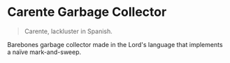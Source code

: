 # Carente Garbage Collector

> Carente, lackluster in Spanish.

Barebones garbage collector made in the Lord's language that implements a naïve mark-and-sweep.
